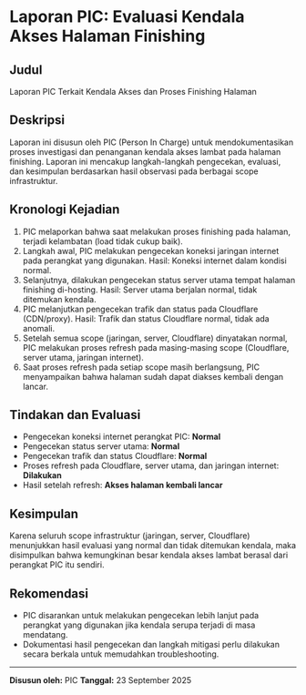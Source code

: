 # Laporan PIC: Evaluasi Kendala Akses Halaman Finishing

## Judul
Laporan PIC Terkait Kendala Akses dan Proses Finishing Halaman

## Deskripsi
Laporan ini disusun oleh PIC (Person In Charge) untuk mendokumentasikan proses investigasi dan penanganan kendala akses lambat pada halaman finishing. Laporan ini mencakup langkah-langkah pengecekan, evaluasi, dan kesimpulan berdasarkan hasil observasi pada berbagai scope infrastruktur.

## Kronologi Kejadian
1. PIC melaporkan bahwa saat melakukan proses finishing pada halaman, terjadi kelambatan (load tidak cukup baik).
2. Langkah awal, PIC melakukan pengecekan koneksi jaringan internet pada perangkat yang digunakan. Hasil: Koneksi internet dalam kondisi normal.
3. Selanjutnya, dilakukan pengecekan status server utama tempat halaman finishing di-hosting. Hasil: Server utama berjalan normal, tidak ditemukan kendala.
4. PIC melanjutkan pengecekan trafik dan status pada Cloudflare (CDN/proxy). Hasil: Trafik dan status Cloudflare normal, tidak ada anomali.
5. Setelah semua scope (jaringan, server, Cloudflare) dinyatakan normal, PIC melakukan proses refresh pada masing-masing scope (Cloudflare, server utama, jaringan internet).
6. Saat proses refresh pada setiap scope masih berlangsung, PIC menyampaikan bahwa halaman sudah dapat diakses kembali dengan lancar.

## Tindakan dan Evaluasi
- Pengecekan koneksi internet perangkat PIC: **Normal**
- Pengecekan status server utama: **Normal**
- Pengecekan trafik dan status Cloudflare: **Normal**
- Proses refresh pada Cloudflare, server utama, dan jaringan internet: **Dilakukan**
- Hasil setelah refresh: **Akses halaman kembali lancar**

## Kesimpulan
Karena seluruh scope infrastruktur (jaringan, server, Cloudflare) menunjukkan hasil evaluasi yang normal dan tidak ditemukan kendala, maka disimpulkan bahwa kemungkinan besar kendala akses lambat berasal dari perangkat PIC itu sendiri.

## Rekomendasi
- PIC disarankan untuk melakukan pengecekan lebih lanjut pada perangkat yang digunakan jika kendala serupa terjadi di masa mendatang.
- Dokumentasi hasil pengecekan dan langkah mitigasi perlu dilakukan secara berkala untuk memudahkan troubleshooting.

---
**Disusun oleh:** PIC
**Tanggal:** 23 September 2025
